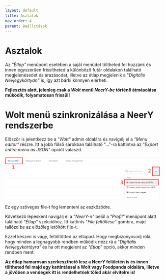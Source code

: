 ```yaml
---
layout: default
title: Asztalok
nav_order: 4
parent: Beállítások
---
```

# Asztalok

Az _"Étlap"_ menüpont esetében a saját menüdet töltheted fel hozzánk és innen egyszerűen frissítheted a különböző futár oldalakon található megjelenésedet és árazásodat, illetve az étlap megjelenik a "_Digitális Névjegykártyán"_ is, így azt bárki könnyen elérheti.

**Fejlesztés alatt, jelenleg csak a _Wolt_ menü _NeerY-be_ történő átmásolása működik, folyamatosan frissül!**

# Wolt menü szinkronizálása a NeerY rendszerbe
Először is jelentkezz be a _"Wolt"_ admin oldalára és navigélj el a _"Menu editor"_ részre. Itt a jobb fölső sarokban találhatő "..."-ra kattintva az _"Export entire menu as JSON"_ opciót válaszd.

![](../../assets/images/download_wolt.png)

Ez egy szöveges file-t fog lementeni az eszközödre.

Következő lépésként navigálj el a _"NeerY-n"_ belül a _"Profil"_ menüpont alatt található _"Étlap"_ szekcióhoz. Itt kattints "_File feltöltése"_ gombra, majd tallózd be az előzőleg letöltött file-t.

Ezzel készen is vagy, feltöltötted az étlapod. Hogy megbizonyosodj róla, hogy minden a legnagyobb rendben működik nézz rá a "_Digitális Névjegykártáyra"_ és ha ott megjelent az _"Étlap"_ opció, akkor minden rendben ment.

**Az étlap hamarosan szerkeszthető lesz a NeerY felületén is és innen töltheted fel majd egy kattintással a Wolt vagy Foodpanda oldalára, illetve a jövőben a vendégek itt is rendelhetnek tőled akár elvitelre is!**
